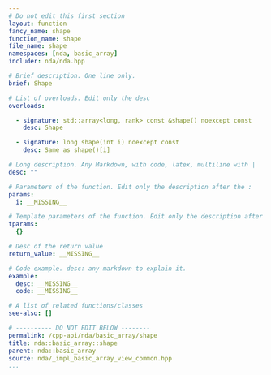 ```yaml
---
# Do not edit this first section
layout: function
fancy_name: shape
function_name: shape
file_name: shape
namespaces: [nda, basic_array]
includer: nda/nda.hpp

# Brief description. One line only.
brief: Shape

# List of overloads. Edit only the desc
overloads:

  - signature: std::array<long, rank> const &shape() noexcept const
    desc: Shape

  - signature: long shape(int i) noexcept const
    desc: Same as shape()[i]

# Long description. Any Markdown, with code, latex, multiline with |
desc: ""

# Parameters of the function. Edit only the description after the :
params:
  i: __MISSING__

# Template parameters of the function. Edit only the description after the :
tparams:
  {}

# Desc of the return value
return_value: __MISSING__

# Code example. desc: any markdown to explain it.
example:
  desc: __MISSING__
  code: __MISSING__

# A list of related functions/classes
see-also: []

# ---------- DO NOT EDIT BELOW --------
permalink: /cpp-api/nda/basic_array/shape
title: nda::basic_array::shape
parent: nda::basic_array
source: nda/_impl_basic_array_view_common.hpp
...
```


